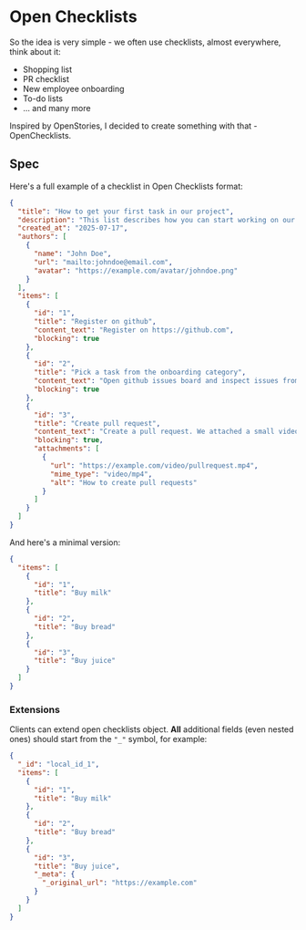# Open Checklists

So the idea is very simple - we often use checklists, almost everywhere, think about it:

- Shopping list
- PR checklist
- New employee onboarding
- To-do lists
- ... and many more

Inspired by OpenStories, I decided to create something with that - OpenChecklists.

## Spec

Here's a full example of a checklist in Open Checklists format:

```json
{
  "title": "How to get your first task in our project",
  "description": "This list describes how you can start working on our project",
  "created_at": "2025-07-17",
  "authors": [
    {
      "name": "John Doe",
      "url": "mailto:johndoe@email.com",
      "avatar": "https://example.com/avatar/johndoe.png"
    }
  ],
  "items": [
    {
      "id": "1",
      "title": "Register on github",
      "content_text": "Register on https://github.com",
      "blocking": true
    },
    {
      "id": "2",
      "title": "Pick a task from the onboarding category",
      "content_text": "Open github issues board and inspect issues from the \"onboarding\" category.\nPick the one you want to work on and leave a comment with \"I want to work on it\" text.",
      "blocking": true
    },
    {
      "id": "3",
      "title": "Create pull request",
      "content_text": "Create a pull request. We attached a small video instruction on how to create pull requests",
      "blocking": true,
      "attachments": [
        {
          "url": "https://example.com/video/pullrequest.mp4",
          "mime_type": "video/mp4",
          "alt": "How to create pull requests"
        }
      ]
    }
  ]
}
```

And here's a minimal version:


```json
{
  "items": [
    {
      "id": "1",
      "title": "Buy milk"
    },
    {
      "id": "2",
      "title": "Buy bread"
    },
    {
      "id": "3",
      "title": "Buy juice"
    }
  ]
}
```

### Extensions

Clients can extend open checklists object.
**All** additional fields (even nested ones) should start from the `"_"` symbol, for example: 

```json
{
  "_id": "local_id_1",
  "items": [
    {
      "id": "1",
      "title": "Buy milk"
    },
    {
      "id": "2",
      "title": "Buy bread"
    },
    {
      "id": "3",
      "title": "Buy juice",
      "_meta": {
        "_original_url": "https://example.com"
      }
    }
  ]
}
```
